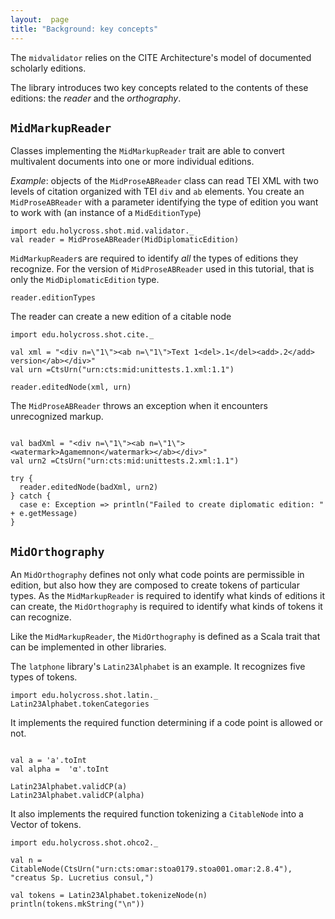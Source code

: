 ```yaml
---
layout:  page
title: "Background: key concepts"
---
```


The `midvalidator` relies on the CITE Architecture's model of documented scholarly editions.

The library introduces two key concepts related to the contents of these editions:  the *reader* and the *orthography*.


## `MidMarkupReader`

Classes implementing the `MidMarkupReader` trait are able to convert multivalent documents into one or more individual editions.

*Example*:  objects of the `MidProseABReader` class can read TEI XML with two levels of citation organized with TEI `div` and `ab` elements.  You create an `MidProseABReader` with a parameter identifying the type of edition you want to work with (an instance of a `MidEditionType`)


```tut
import edu.holycross.shot.mid.validator._
val reader = MidProseABReader(MidDiplomaticEdition)
```



`MidMarkupReader`s are required to identify *all* the types of editions they recognize.  For the version of `MidProseABReader` used in this tutorial, that is only the `MidDiplomaticEdition` type.


```tut
reader.editionTypes
```

The reader can create a new edition of a citable node

```tut
import edu.holycross.shot.cite._

val xml = "<div n=\"1\"><ab n=\"1\">Text 1<del>.1</del><add>.2</add> version</ab></div>"
val urn =CtsUrn("urn:cts:mid:unittests.1.xml:1.1")

reader.editedNode(xml, urn)

```

The `MidProseABReader` throws an exception when it encounters unrecognized markup.

```tut

val badXml = "<div n=\"1\"><ab n=\"1\"><watermark>Agamemnon</watermark></ab></div>"
val urn2 =CtsUrn("urn:cts:mid:unittests.2.xml:1.1")

try {
  reader.editedNode(badXml, urn2)
} catch {
  case e: Exception => println("Failed to create diplomatic edition: " + e.getMessage)
}
```

## `MidOrthography`

An `MidOrthography` defines not only what code points are permissible in edition, but also how they are composed to create tokens of particular types.  As the `MidMarkupReader` is required to identify what kinds of editions it can create, the `MidOrthography` is required to identify what kinds of tokens it can recognize.

Like the `MidMarkupReader`, the `MidOrthography` is defined as a Scala trait that can be implemented in other libraries.

The `latphone` library's `Latin23Alphabet` is an example.  It recognizes five types of tokens.

```tut
import edu.holycross.shot.latin._
Latin23Alphabet.tokenCategories
```


It implements the required function determining if a code point is allowed or not.

```

val a = 'a'.toInt
val alpha =  'α'.toInt

Latin23Alphabet.validCP(a)
Latin23Alphabet.validCP(alpha)

```

It also implements the required function tokenizing a `CitableNode` into a Vector of tokens.

```
import edu.holycross.shot.ohco2._

val n = CitableNode(CtsUrn("urn:cts:omar:stoa0179.stoa001.omar:2.8.4"), "creatus Sp. Lucretius consul,")

val tokens = Latin23Alphabet.tokenizeNode(n)
println(tokens.mkString("\n"))
```
